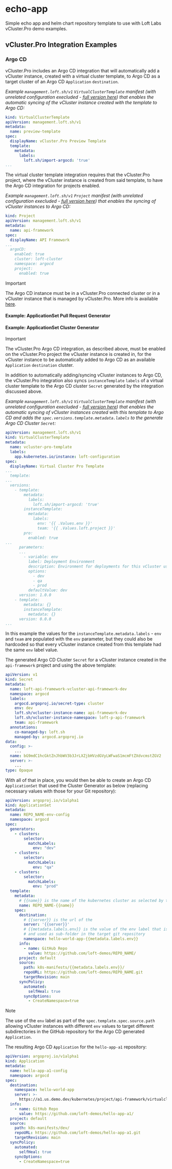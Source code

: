 # echo-app
Simple echo app and helm chart repository template to use with Loft Labs vCluster.Pro demo examples.

## vCluster.Pro Integration Examples

### Argo CD

vCluster.Pro includes an Argo CD integration that will automatically add a vCluster instance, created with a virtual cluster template, to Argo CD as a target cluster of an Argo CD `Application` `destination`. 

*Example `management.loft.sh/v1` `VirtualClusterTemplate` manifest (with unrelated configuration execluded - [full version here](https://github.com/loft-demos/loft-demo-base/blob/main/loft/vcluster-templates.yaml)) that enables the automatic syncing of the vCluster instance created with the template to Argo CD:*

```yaml
kind: VirtualClusterTemplate
apiVersion: management.loft.sh/v1
metadata:
  name: preview-template
spec:
  displayName: vCluster.Pro Preview Template
  template:
    metadata:
      labels:
        loft.sh/import-argocd: 'true'
...
```

The virtual cluster template integration requires that the vCluster.Pro project, where the vCluster instance is created from said template, to have the Argo CD integration for projects enabled. 

*Example `management.loft.sh/v1` `Project` manifest (with unrelated configuration execluded - [full version here](https://github.com/loft-demos/loft-demo-base/blob/main/loft/projects.yaml)) that enables the syncing of vCluster instances to Argo CD:*

```yaml
kind: Project
apiVersion: management.loft.sh/v1
metadata:
  name: api-framework
spec:
  displayName: API Framework
...
  argoCD:
    enabled: true
    cluster: loft-cluster
    namespace: argocd
    project:
      enabled: true
```
>[!IMPORTANT]
>The Argo CD instance must be in a vCluster.Pro connected cluster or in a vCluster instance that is managed by vCluster.Pro. More info is available [here](https://www.vcluster.com/pro/docs/virtual-clusters/argocd#enable-argo-cd-integration).

#### Example: ApplicationSet Pull Request Generator

#### Example: ApplicationSet Cluster Generator
>[!IMPORTANT]
>The vCluster.Pro Argo CD integration, as described above, must be enabled on the vCluster.Pro project the vCluster instance is created in, for the vCluster instance to be automatically added to Argo CD as an available `Application` `destination` cluster.

In addition to automatically adding/syncing vCluster instances to Argo CD, the vCluster.Pro integration also syncs `instanceTemplate` `labels` of a virtual cluster template to the Argo CD cluster `Secret` generated by the integration discussed above.

*Example `management.loft.sh/v1` `VirtualClusterTemplate` manifest (with unrelated configuration execluded - [full version here](https://github.com/loft-demos/loft-demo-base/blob/main/loft/vcluster-templates.yaml)) that enables the automatic syncing of vCluster instances created with this template to Argo CD and adds the `spec.versions.template.metadata.labels` to the generate Argo CD Cluster `Secret`:*

```yaml
apiVersion: management.loft.sh/v1
kind: VirtualClusterTemplate
metadata:
  name: vcluster-pro-template
  labels:
    app.kubernetes.io/instance: loft-configuration
spec:
  displayName: Virtual Cluster Pro Template
...
  template:
...
  versions:
    - template:
        metadata:
          labels:
            loft.sh/import-argocd: 'true'
        instanceTemplate:
          metadata:
            labels:
              env: '{{ .Values.env }}'
              team: '{{ .Values.loft.project }}'
        pro:
          enabled: true
...
      parameters:
      ...
        - variable: env
          label: Deployment Environment
          description: Environment for deployments for this vCluster used as cluster label for Argo CD ApplicationSet Cluster Generator
          options:
            - dev
            - qa
            - prod
          defaultValue: dev
      version: 1.0.0
    - template:
        metadata: {}
        instanceTemplate:
          metadata: {}
      version: 0.0.0
...
```
In this example the values for the `instanceTemplate.metadata.labels` - `env` and `team` are populated with the `env` parameter, but they could also be hardcoded so that every vCluster instance created from this template had the same `env` label value.

The generated Argo CD Cluster `Secret` for a vCluster instance created in the `api-framework` project and using the above template:

```yaml
apiVersion: v1
kind: Secret
metadata:
  name: loft-api-framework-vcluster-api-framework-dev
  namespace: argocd
  labels:
    argocd.argoproj.io/secret-type: cluster
    env: dev
    loft.sh/vcluster-instance-name: api-framework-dev
    loft.sh/vcluster-instance-namespace: loft-p-api-framework
    team: api-framework
  annotations:
    co-managed-by: loft.sh
    managed-by: argocd.argoproj.io
data:
  config: >-
    ...
  name: bG9mdC1hcGktZnJhbWV3b3JrLXZjbHVzdGVyLWFwaS1mcmFtZXdvcmstZGV2
  server: >-
    ...
type: Opaque
```
With all of that in place, you would then be able to create an Argo CD `ApplicationSet` that used the Cluster Generator as below (replacing necessary values with those for your Git repository):

```yaml
apiVersion: argoproj.io/v1alpha1
kind: ApplicationSet
metadata:
  name: REPO_NAME-env-config
  namespace: argocd
spec:
  generators:
    - clusters:
        selector:
          matchLabels:
            env: "dev"
    - clusters:
        selector:
          matchLabels:
            env: "qa"
    - clusters:
        selector:
          matchLabels:
            env: "prod"
  template:
    metadata:
      # {{name}} is the name of the kubernetes cluster as selected by the spec above
      name: REPO_NAME-{{name}}
    spec:
      destination:
        # {{server}} is the url of the 
        server: '{{server}}'
        # {{metadata.labels.env}} is the value of the env label that is being used to select kubernetes clusters 
        # and used as sub-folder in the target git repository
        namespace: hello-world-app-{{metadata.labels.env}}
      info:
        - name: GitHub Repo
          value: https://github.com/loft-demos/REPO_NAME/
      project: default
      source:
        path: k8s-manifests/{{metadata.labels.env}}/
        repoURL: https://github.com/loft-demos/REPO_NAME.git
        targetRevision: main
      syncPolicy:
        automated:
          selfHeal: true
        syncOptions:
          - CreateNamespace=true
```
>[!NOTE]
>The use of the `env` label as part of the `spec.template.spec.source.path` allowing vCluster instances with different `env` values to target different subdirectories in the GitHub repository for the Argo CD generated `Application`.

The resulting Argo CD `Application` for the `hello-app-a1` repository:

```yaml
apiVersion: argoproj.io/v1alpha1
kind: Application
metadata:
  name: hello-app-a1-config
  namespace: argocd
spec:
  destination:
    namespace: hello-world-app
    server: >-
      https://a1.us.demo.dev/kubernetes/project/api-framework/virtualcluster/api-framework-dev
  info:
    - name: GitHub Repo
      value: https://github.com/loft-demos/hello-app-a1/
  project: default
  source:
    path: k8s-manifests/dev/
    repoURL: https://github.com/loft-demos/hello-app-a1.git
    targetRevision: main
  syncPolicy:
    automated:
      selfHeal: true
    syncOptions:
      - CreateNamespace=true
```